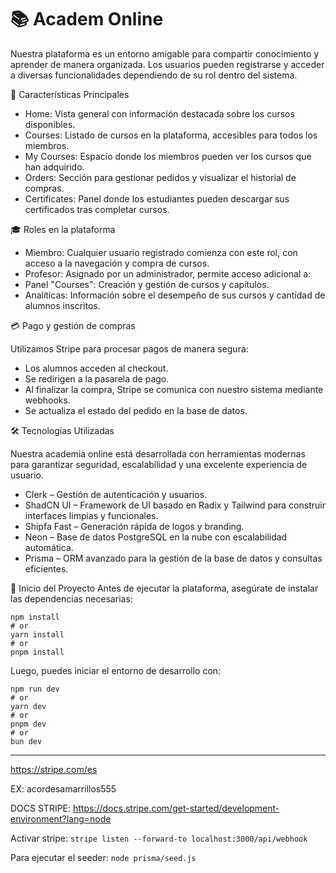 
# 📚 Academ Online

Nuestra plataforma es un entorno amigable para compartir conocimiento y aprender de manera organizada. Los usuarios pueden registrarse y acceder a diversas funcionalidades dependiendo de su rol dentro del sistema.

🌟 Características Principales

- Home: Vista general con información destacada sobre los cursos disponibles.
- Courses: Listado de cursos en la plataforma, accesibles para todos los miembros.
- My Courses: Espacio donde los miembros pueden ver los cursos que han adquirido.
- Orders: Sección para gestionar pedidos y visualizar el historial de compras.
- Certificates: Panel donde los estudiantes pueden descargar sus certificados tras completar cursos.

🎓 Roles en la plataforma

- Miembro: Cualquier usuario registrado comienza con este rol, con acceso a la navegación y compra de cursos.
- Profesor: Asignado por un administrador, permite acceso adicional a:
- Panel "Courses": Creación y gestión de cursos y capítulos.
- Analíticas: Información sobre el desempeño de sus cursos y cantidad de alumnos inscritos.

💳 Pago y gestión de compras

Utilizamos Stripe para procesar pagos de manera segura:
- Los alumnos acceden al checkout.
- Se redirigen a la pasarela de pago.
- Al finalizar la compra, Stripe se comunica con nuestro sistema mediante webhooks.
- Se actualiza el estado del pedido en la base de datos.



🛠️ Tecnologías Utilizadas

Nuestra academia online está desarrollada con herramientas modernas para garantizar seguridad, escalabilidad y una excelente experiencia de usuario.

- Clerk – Gestión de autenticación y usuarios.
- ShadCN UI – Framework de UI basado en Radix y Tailwind para construir interfaces limpias y funcionales.
- Shipfa Fast – Generación rápida de logos y branding.
- Neon – Base de datos PostgreSQL en la nube con escalabilidad automática.
- Prisma – ORM avanzado para la gestión de la base de datos y consultas eficientes.


🚀 Inicio del Proyecto
Antes de ejecutar la plataforma, asegúrate de instalar las dependencias necesarias:

~~~
npm install
# or
yarn install
# or
pnpm install
~~~

Luego, puedes iniciar el entorno de desarrollo con:

~~~
npm run dev
# or
yarn dev
# or
pnpm dev
# or
bun dev
~~~




--------------------------

https://stripe.com/es

EX: acordesamarrillos555

DOCS STRIPE: https://docs.stripe.com/get-started/development-environment?lang=node


Activar stripe: `stripe listen --forward-to localhost:3000/api/webhook`

Para ejecutar el seeder: `node prisma/seed.js`